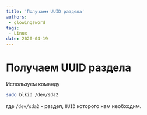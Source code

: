 ```yaml
---
title: 'Получаем UUID раздела'
authors: 
 - glowingsword
tags:
 - Linux
date: 2020-04-19
---
```

# Получаем UUID раздела

Используем команду
``` bash
sudo blkid /dev/sda2
```
где `/dev/sda2` - раздел, `UUID` которого нам необходим.
